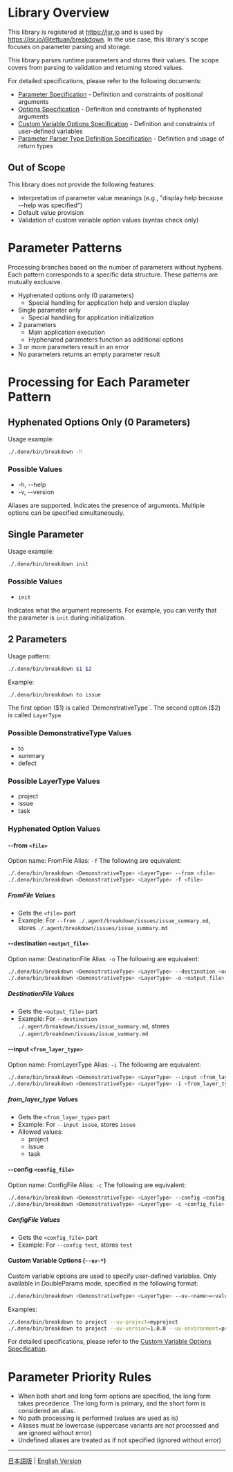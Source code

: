 # Library Overview

This library is registered at https://jsr.io and is used by https://jsr.io/@tettuan/breakdown.
In the use case, this library's scope focuses on parameter parsing and storage.

This library parses runtime parameters and stores their values.
The scope covers from parsing to validation and returning stored values.

For detailed specifications, please refer to the following documents:

- [Parameter Specification](params.md) - Definition and constraints of positional arguments
- [Options Specification](options.md) - Definition and constraints of hyphenated arguments
- [Custom Variable Options Specification](custom_variable_options.md) - Definition and constraints of user-defined variables
- [Parameter Parser Type Definition Specification](params_type.md) - Definition and usage of return types

## Out of Scope

This library does not provide the following features:

- Interpretation of parameter value meanings (e.g., "display help because --help was specified")
- Default value provision
- Validation of custom variable option values (syntax check only)

# Parameter Patterns

Processing branches based on the number of parameters without hyphens.
Each pattern corresponds to a specific data structure. These patterns are mutually exclusive.

- Hyphenated options only (0 parameters)
  - Special handling for application help and version display
- Single parameter only
  - Special handling for application initialization
- 2 parameters
  - Main application execution
  - Hyphenated parameters function as additional options
- 3 or more parameters result in an error
- No parameters returns an empty parameter result

# Processing for Each Parameter Pattern

## Hyphenated Options Only (0 Parameters)

Usage example:

```bash
./.deno/bin/breakdown -h
```

### Possible Values

- -h, --help
- -v, --version

Aliases are supported.
Indicates the presence of arguments. Multiple options can be specified simultaneously.

## Single Parameter

Usage example:

```bash
./.deno/bin/breakdown init
```

### Possible Values

- `init`

Indicates what the argument represents.
For example, you can verify that the parameter is `init` during initialization.

## 2 Parameters

Usage pattern:

```bash
./.deno/bin/breakdown $1 $2
```

Example:

```bash
./.deno/bin/breakdown to issue
```

The first option ($1) is called `DemonstrativeType`.
The second option ($2) is called `LayerType`.

### Possible DemonstrativeType Values

- to
- summary
- defect

### Possible LayerType Values

- project
- issue
- task

### Hyphenated Option Values

#### --from `<file>`

Option name: FromFile
Alias: `-f`
The following are equivalent:

```bash
./.deno/bin/breakdown <DemonstrativeType> <LayerType> --from <file>
./.deno/bin/breakdown <DemonstrativeType> <LayerType> -f <file>
```

##### FromFile Values

- Gets the `<file>` part
- Example: For `--from ./.agent/breakdown/issues/issue_summary.md`, stores `./.agent/breakdown/issues/issue_summary.md`

#### --destination `<output_file>`

Option name: DestinationFile
Alias: `-o`
The following are equivalent:

```bash
./.deno/bin/breakdown <DemonstrativeType> <LayerType> --destination <output_file>
./.deno/bin/breakdown <DemonstrativeType> <LayerType> -o <output_file>
```

##### DestinationFile Values

- Gets the `<output_file>` part
- Example: For `--destination ./.agent/breakdown/issues/issue_summary.md`, stores `./.agent/breakdown/issues/issue_summary.md`

#### --input `<from_layer_type>`

Option name: FromLayerType
Alias: `-i`
The following are equivalent:

```bash
./.deno/bin/breakdown <DemonstrativeType> <LayerType> --input <from_layer_type>
./.deno/bin/breakdown <DemonstrativeType> <LayerType> -i <from_layer_type>
```

##### from_layer_type Values

- Gets the `<from_layer_type>` part
- Example: For `--input issue`, stores `issue`
- Allowed values:
  - project
  - issue
  - task

#### --config `<config_file>`

Option name: ConfigFile
Alias: `-c`
The following are equivalent:

```bash
./.deno/bin/breakdown <DemonstrativeType> <LayerType> --config <config_file>
./.deno/bin/breakdown <DemonstrativeType> <LayerType> -c <config_file>
```

##### ConfigFile Values

- Gets the `<config_file>` part
- Example: For `--config test`, stores `test`

#### Custom Variable Options (`--uv-*`)

Custom variable options are used to specify user-defined variables.
Only available in DoubleParams mode, specified in the following format:

```bash
./.deno/bin/breakdown <DemonstrativeType> <LayerType> --uv-<name>=<value>
```

Examples:
```bash
./.deno/bin/breakdown to project --uv-project=myproject
./.deno/bin/breakdown to project --uv-version=1.0.0 --uv-environment=production
```

For detailed specifications, please refer to the [Custom Variable Options Specification](custom_variable_options.md).

# Parameter Priority Rules

- When both short and long form options are specified, the long form takes precedence. The long form is primary, and the short form is considered an alias.
- No path processing is performed (values are used as is)
- Aliases must be lowercase (uppercase variants are not processed and are ignored without error)
- Undefined aliases are treated as if not specified (ignored without error)

---

[日本語版](index.ja.md) | [English Version](index.md) 
